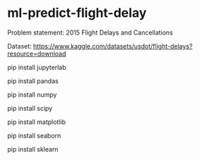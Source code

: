 # ml-predict-flight-delay

Problem statement:
2015 Flight Delays and Cancellations

Dataset:
https://www.kaggle.com/datasets/usdot/flight-delays?resource=download

pip install jupyterlab

pip install pandas

pip install numpy

pip install scipy

pip install matplotlib

pip install seaborn

pip install sklearn
